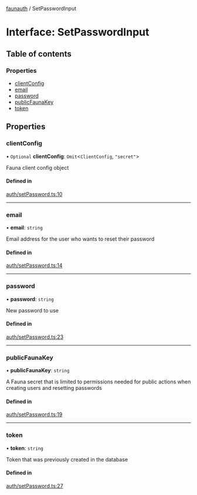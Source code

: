 [faunauth](../index.md) / SetPasswordInput

# Interface: SetPasswordInput

## Table of contents

### Properties

- [clientConfig](SetPasswordInput.md#clientconfig)
- [email](SetPasswordInput.md#email)
- [password](SetPasswordInput.md#password)
- [publicFaunaKey](SetPasswordInput.md#publicfaunakey)
- [token](SetPasswordInput.md#token)

## Properties

### clientConfig

• `Optional` **clientConfig**: `Omit`<`ClientConfig`, ``"secret"``\>

Fauna client config object

#### Defined in

[auth/setPassword.ts:10](https://github.com/alexnitta/faunauth/blob/fca71dc/src/auth/setPassword.ts#L10)

___

### email

• **email**: `string`

Email address for the user who wants to reset their password

#### Defined in

[auth/setPassword.ts:14](https://github.com/alexnitta/faunauth/blob/fca71dc/src/auth/setPassword.ts#L14)

___

### password

• **password**: `string`

New password to use

#### Defined in

[auth/setPassword.ts:23](https://github.com/alexnitta/faunauth/blob/fca71dc/src/auth/setPassword.ts#L23)

___

### publicFaunaKey

• **publicFaunaKey**: `string`

A Fauna secret that is limited to permissions needed for public actions when creating users
and resetting passwords

#### Defined in

[auth/setPassword.ts:19](https://github.com/alexnitta/faunauth/blob/fca71dc/src/auth/setPassword.ts#L19)

___

### token

• **token**: `string`

Token that was previously created in the database

#### Defined in

[auth/setPassword.ts:27](https://github.com/alexnitta/faunauth/blob/fca71dc/src/auth/setPassword.ts#L27)
